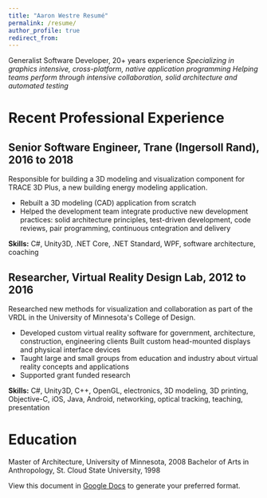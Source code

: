 ```yaml
---
title: "Aaron Westre Resumé"
permalink: /resume/
author_profile: true
redirect_from: 
---
```


Generalist Software Developer, 20+ years experience
*Specializing in graphics intensive, cross-platform, native application programming*
*Helping teams perform through intensive collaboration, solid architecture and automated testing*

Recent Professional Experience
======

Senior Software Engineer, Trane (Ingersoll Rand), 2016 to 2018
------
Responsible for building a 3D modeling and visualization component for TRACE 3D Plus, a new building energy modeling application.

 * Rebuilt a 3D modeling (CAD) application from scratch
 * Helped the development team integrate productive new development practices: solid architecture principles, test-driven development, code reviews, pair programming, continuous cntegration and delivery

**Skills:** C#, Unity3D, .NET Core, .NET Standard, WPF, software architecture, coaching

Researcher, Virtual Reality Design Lab, 2012 to 2016
------
Researched new methods for visualization and collaboration as part of the VRDL in the University of Minnesota's College of Design.

 * Developed custom virtual reality software for government, architecture, construction, engineering clients
Built custom head-mounted displays and physical interface devices
 * Taught large and small groups from education and industry about virtual reality concepts and applications
 * Supported grant funded research

**Skills:** C#, Unity3D, C++, OpenGL, electronics, 3D modeling, 3D printing, Objective-C, iOS, Java, Android, networking, optical tracking, teaching, presentation

Education
======
Master of Architecture, University of Minnesota, 2008
Bachelor of Arts in Anthropology, St. Cloud State University, 1998

View this document in [Google Docs](http://bit.ly/2LH5H6F) to generate your preferred format.